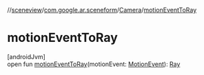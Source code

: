 //[sceneview](../../../index.md)/[com.google.ar.sceneform](../index.md)/[Camera](index.md)/[motionEventToRay](motion-event-to-ray.md)

# motionEventToRay

[androidJvm]\
open fun [motionEventToRay](motion-event-to-ray.md)(motionEvent: [MotionEvent](https://developer.android.com/reference/kotlin/android/view/MotionEvent.html)): [Ray](../../com.google.ar.sceneform.collision/-ray/index.md)
